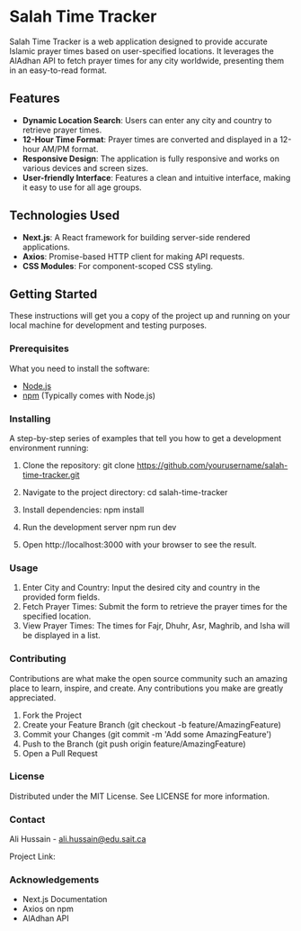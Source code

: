 # Salah Time Tracker

Salah Time Tracker is a web application designed to provide accurate Islamic prayer times based on user-specified locations. It leverages the AlAdhan API to fetch prayer times for any city worldwide, presenting them in an easy-to-read format.

## Features

- **Dynamic Location Search**: Users can enter any city and country to retrieve prayer times.
- **12-Hour Time Format**: Prayer times are converted and displayed in a 12-hour AM/PM format.
- **Responsive Design**: The application is fully responsive and works on various devices and screen sizes.
- **User-friendly Interface**: Features a clean and intuitive interface, making it easy to use for all age groups.

## Technologies Used

- **Next.js**: A React framework for building server-side rendered applications.
- **Axios**: Promise-based HTTP client for making API requests.
- **CSS Modules**: For component-scoped CSS styling.

## Getting Started

These instructions will get you a copy of the project up and running on your local machine for development and testing purposes.

### Prerequisites

What you need to install the software:

- [Node.js](https://nodejs.org/)
- [npm](https://npmjs.com/) (Typically comes with Node.js)

### Installing

A step-by-step series of examples that tell you how to get a development environment running:

1. Clone the repository:
   git clone https://github.com/yourusername/salah-time-tracker.git

2. Navigate to the project directory:
  cd salah-time-tracker

3. Install dependencies:
npm install

4. Run the development server
npm run dev

5. Open http://localhost:3000 with your browser to see the result.

### Usage
1. Enter City and Country: Input the desired city and country in the provided form fields.
2. Fetch Prayer Times: Submit the form to retrieve the prayer times for the specified location.
3. View Prayer Times: The times for Fajr, Dhuhr, Asr, Maghrib, and Isha will be displayed in a list.

### Contributing
Contributions are what make the open source community such an amazing place to learn, inspire, and create. Any contributions you make are greatly appreciated.

1. Fork the Project
2. Create your Feature Branch (git checkout -b feature/AmazingFeature)
3. Commit your Changes (git commit -m 'Add some AmazingFeature')
4. Push to the Branch (git push origin feature/AmazingFeature)
5. Open a Pull Request

### License
Distributed under the MIT License. See LICENSE for more information.

### Contact
Ali Hussain - ali.hussain@edu.sait.ca

Project Link: 

### Acknowledgements
- Next.js Documentation
- Axios on npm
- AlAdhan API
